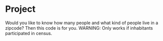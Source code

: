 # Project
Would you like to know how many people and what kind of people live in a zipcode? Then this code is for you. WARNING: Only works if inhabitants participated in census.
